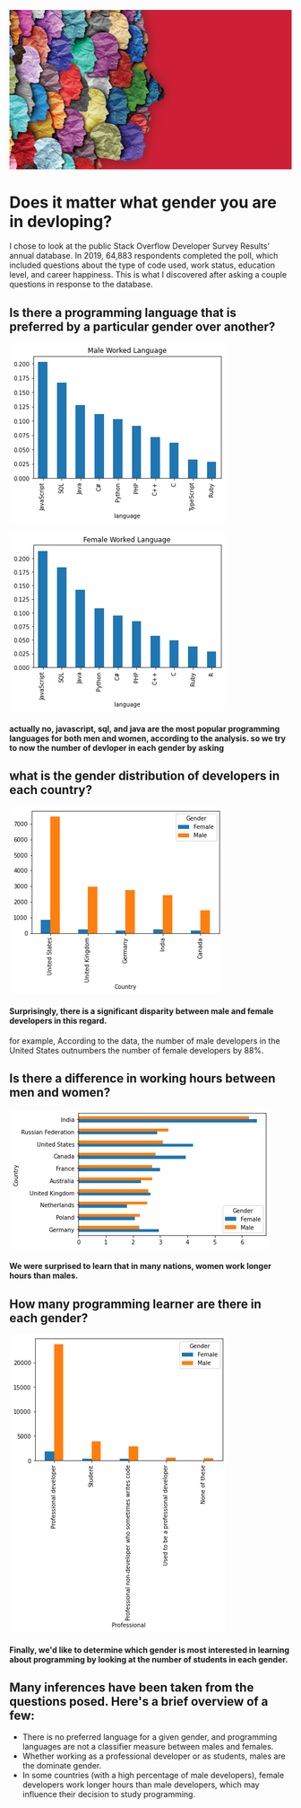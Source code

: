![image1](https://github.com/AbdelrahmanGad/BlogPost_UDACITY_ND/blob/main/gender2.jpg)
# Does it matter what gender you are in devloping?


I chose to look at the public Stack Overflow Developer Survey Results' annual database. In 2019, 64,883 respondents completed the poll, which included questions about the type of code used, work status, education level, and career happiness. This is what I discovered after asking a couple questions in response to the database.



## Is there a programming language that is preferred by a particular gender over another?

![pic 1](https://github.com/AbdelrahmanGad/BlogPost_UDACITY_ND/blob/main/1.png)

![pic 2](https://github.com/AbdelrahmanGad/BlogPost_UDACITY_ND/blob/main/2.png)

#### actually no, javascript, sql, and java are the most popular programming languages for both men and women, according to the analysis. so we try to now the number of devloper in each gender by asking


## what is the gender distribution of developers in each country?

![pic 3](https://github.com/AbdelrahmanGad/BlogPost_UDACITY_ND/blob/main/3.png)

#### Surprisingly, there is a significant disparity between male and female developers in this regard.
for example, According to the data, the number of male developers in the United States outnumbers the number of female developers by 88%. 

## Is there a difference in working hours between men and women?

![pic 4](https://github.com/AbdelrahmanGad/BlogPost_UDACITY_ND/blob/main/4.png)

#### We were surprised to learn that in many nations, women work longer hours than males.

## How many programming learner are there in each gender?

![pic 5](https://github.com/AbdelrahmanGad/BlogPost_UDACITY_ND/blob/main/5.png)

#### Finally, we'd like to determine which gender is most interested in learning about programming by looking at the number of students in each gender.



## Many inferences have been taken from the questions posed. Here's a brief overview of a few:

* There is no preferred language for a given gender, and programming languages are not a classifier measure between males and females.
* Whether working as a professional developer or as students, males are the dominate gender.
* In some countries (with a high percentage of male developers), female developers work longer hours than male developers, which may influence their decision to study programming.
